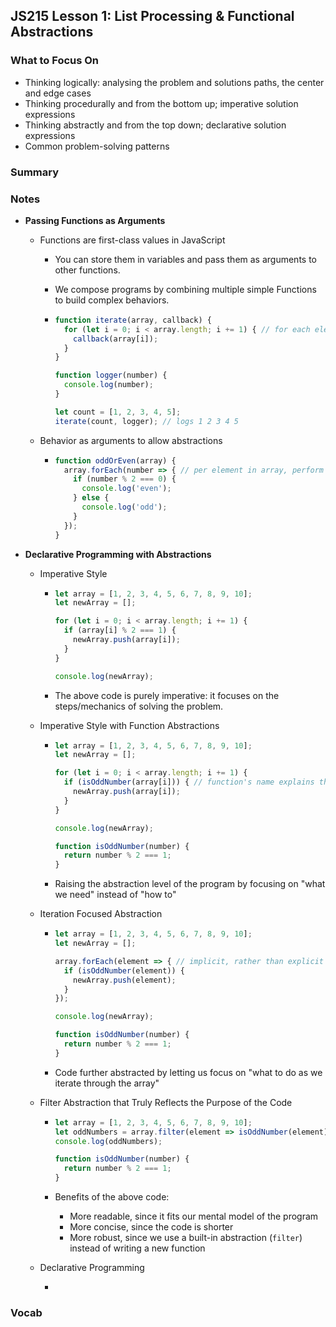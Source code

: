 ## JS215 Lesson 1: List Processing & Functional Abstractions

### What to Focus On

* Thinking logically: analysing the problem and solutions paths, the center and edge cases
* Thinking procedurally and from the bottom up; imperative solution expressions
* Thinking abstractly and from the top down; declarative solution expressions
* Common problem-solving patterns

### Summary

### Notes

* **Passing Functions as Arguments**

  * Functions are first-class values in JavaScript

    * You can store them in variables and pass them as arguments to other functions.

    * We compose programs by combining multiple simple Functions to build complex behaviors.

    * ```javascript
      function iterate(array, callback) {
        for (let i = 0; i < array.length; i += 1) { // for each element in the Array
          callback(array[i]);												// invoke callback and pass element
        }
      }
      
      function logger(number) {
        console.log(number);
      }
      
      let count = [1, 2, 3, 4, 5];
      iterate(count, logger); // logs 1 2 3 4 5
      ```

  * Behavior as arguments to allow abstractions

    * ```javascript
      function oddOrEven(array) {
        array.forEach(number => { // per element in array, perform arrow function
          if (number % 2 === 0) {
            console.log('even');
          } else {
            console.log('odd');
          }
        });
      }
      ```

* **Declarative Programming with Abstractions**

  * Imperative Style

    * ```javascript
      let array = [1, 2, 3, 4, 5, 6, 7, 8, 9, 10];
      let newArray = [];
      
      for (let i = 0; i < array.length; i += 1) {
        if (array[i] % 2 === 1) {
          newArray.push(array[i]);
        }
      }
      
      console.log(newArray);
      ```

    * The above code is purely imperative: it focuses on the steps/mechanics of solving the problem.

  * Imperative Style with Function Abstractions

    * ```javascript
      let array = [1, 2, 3, 4, 5, 6, 7, 8, 9, 10];
      let newArray = [];
      
      for (let i = 0; i < array.length; i += 1) {
        if (isOddNumber(array[i])) { // function's name explains the conditional
          newArray.push(array[i]);
        }
      }
      
      console.log(newArray);
      
      function isOddNumber(number) {
        return number % 2 === 1;
      }
      ```

    * Raising the abstraction level of the program by focusing on "what we need" instead of "how to"

  * Iteration Focused Abstraction

    * ```javascript
      let array = [1, 2, 3, 4, 5, 6, 7, 8, 9, 10];
      let newArray = [];
      
      array.forEach(element => { // implicit, rather than explicit iteration
        if (isOddNumber(element)) {
          newArray.push(element);
        }
      });
      
      console.log(newArray);
      
      function isOddNumber(number) {
        return number % 2 === 1;
      }
      ```

    * Code further abstracted by letting us focus on "what to do as we iterate through the array"

  * Filter Abstraction that Truly Reflects the Purpose of the Code

    * ```javascript
      let array = [1, 2, 3, 4, 5, 6, 7, 8, 9, 10];
      let oddNumbers = array.filter(element => isOddNumber(element));
      console.log(oddNumbers);
      
      function isOddNumber(number) {
        return number % 2 === 1;
      }
      ```

    * Benefits of the above code:

      * More readable, since it fits our mental model of the program
      * More concise, since the code is shorter
      * More robust, since we use a built-in abstraction (`filter`) instead of writing a new function

  * Declarative Programming

    * 

### Vocab

